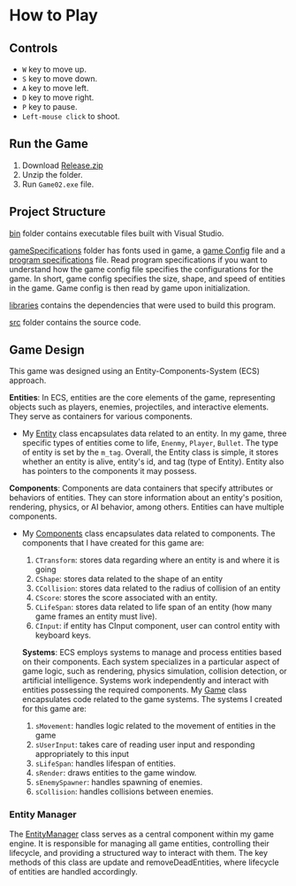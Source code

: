 # How to Play 

## Controls
- `W` key to move up.
- `S` key to move down.
- `A` key to move left.
- `D` key to move right.
- `P` key to pause.
- `Left-mouse click` to shoot. 

## Run the Game
1. Download [Release.zip](Release.zip)
2. Unzip the folder.
3. Run `Game02.exe` file.

## Project Structure

[bin](bin) folder contains executable files built with Visual Studio. 

[gameSpecifications](gameSpecifications) folder has fonts used in game, a [game Config](gameSpecifications/gameConfig.txt) file and 
a [program specifications](gameSpecifications/programSpecifications.txt) file. Read program specifications if you want to understand how the game config file
specifies the configurations for the game. In short, game config specifies the size, shape, and speed of entities in the game. 
Game config is then read by game upon initialization. 

[libraries](libraries) contains the dependencies that were used to build this program. 

[src](src) folder contains the source code. 

## Game Design

This game was designed using an Entity-Components-System (ECS) approach.

**Entities**: In ECS, entities are the core elements of the game, representing objects such as players, enemies, projectiles, and interactive elements. They serve as containers for various components.
- My [Entity](src/model/Enity.h) class encapsulates data related to an entity. In my game, three specific types of entities come to life, `Enenmy`, `Player`, `Bullet`.
  The type of entity is set by the `m_tag`. Overall, the Entity class is simple, it stores whether an entity is alive, entity's id, and tag (type of Entity). Entity also has pointers to the components it may possess. 

**Components**: Components are data containers that specify attributes or behaviors of entities. They can store information about an entity's position, rendering, physics, or AI behavior, among others. Entities can have multiple components. 
- My [Components](srs/model/Components.h) class encapsulates data related to components. The components that I have created for this game are:
  1. `CTransform`: stores data regarding where an entity is and where it is going
  2. `CShape`: stores data related to the shape of an entity
  3. `CCollision`: stores data related to the radius of collision of an entity
  4. `CScore`: stores the score associated with an entity.
  5. `CLifeSpan`: stores data related to life span of an entity (how many game frames an entity must live).
  6. `CInput`: if entity has CInput component, user can control entity with keyboard keys.
 
  **Systems**: ECS employs systems to manage and process entities based on their components. Each system specializes in a particular aspect of game logic, such as rendering, physics simulation, collision detection, or artificial intelligence. Systems work independently and interact with entities possessing the required components.
  My [Game](src/model/Game.h) class encapsulates code related to the game systems. The systems I created for this game are:
  1. `sMovement`: handles logic related to the movement of entities in the game
  2. `sUserInput`: takes care of reading user input and responding appropriately to this input 
  3. `sLifeSpan`: handles lifespan of entities. 
  4. `sRender`: draws entities to the game window. 
  5. `sEnemySpawner`: handles spawning of enemies.
  6. `sCollision`: handles collisions between enemies.
 
### Entity Manager
The [EntityManager](src/model/EntityManager.h) class serves as a central component within my game engine. It is responsible for managing all game entities, controlling their lifecycle, and providing a structured way to interact with them. The key methods of this class are update and removeDeadEntities, where lifecycle of entities are handled accordingly. 









